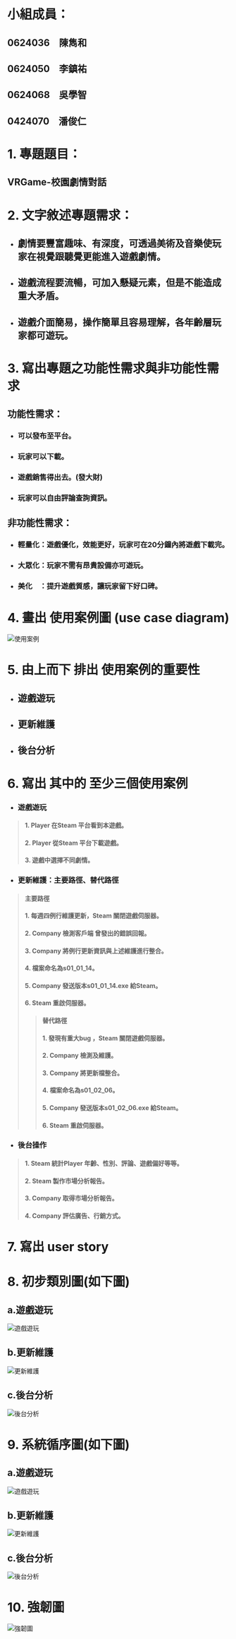 # 小組成員：
## 0624036　陳雋和
## 0624050　李鎮祐
## 0624068　吳學智
## 0424070　潘俊仁

# 1. 專題題目：
## VRGame-校園劇情對話

# 2. 文字敘述專題需求：
* ## 劇情要豐富趣味、有深度，可透過美術及音樂使玩家在視覺跟聽覺更能進入遊戲劇情。
* ## 遊戲流程要流暢，可加入懸疑元素，但是不能造成重大矛盾。
* ## 遊戲介面簡易，操作簡單且容易理解，各年齡層玩家都可遊玩。

# 3. 寫出專題之功能性需求與非功能性需求
 ## 功能性需求：
 * ### 可以發布至平台。
 * ### 玩家可以下載。
 * ### 遊戲銷售得出去。(發大財)
 * ### 玩家可以自由評論查詢資訊。
 
 ## 非功能性需求：
 * ### 輕量化：遊戲優化，效能更好，玩家可在20分鐘內將遊戲下載完。
 * ### 大眾化：玩家不需有昂貴設備亦可遊玩。
 * ### 美化　：提升遊戲質感，讓玩家留下好口碑。

# 4. 畫出 使用案例圖 (use case diagram)
![使用案例](使用案例圖.png)

# 5. 由上而下 排出 使用案例的重要性
 * ## 遊戲遊玩
 * ## 更新維護
 * ## 後台分析
# 6. 寫出 其中的 至少三個使用案例
* ###    遊戲遊玩
> #### 1. Player 在Steam 平台看到本遊戲。
> #### 2. Player 從Steam 平台下載遊戲。
> #### 3. 遊戲中選擇不同劇情。
* ###    更新維護：主要路徑、替代路徑
> #### 主要路徑
> #### 1. 每週四例行維護更新，Steam 關閉遊戲伺服器。
> #### 2. Company 檢測客戶端 曾發出的錯誤回報。
> #### 3. Company 將例行更新資訊與上述維護進行整合。
> #### 4. 檔案命名為s01_01_14。
> #### 5. Company 發送版本s01_01_14.exe 給Steam。
> #### 6. Steam 重啟伺服器。
>> #### 替代路徑
>> #### 1. 發現有重大bug ，Steam 關閉遊戲伺服器。
>> #### 2. Company 檢測及維護。
>> #### 3. Company 將更新檔整合。
>> #### 4. 檔案命名為s01_02_06。
>> #### 5. Company 發送版本s01_02_06.exe 給Steam。
>> #### 6. Steam 重啟伺服器。
* ###    後台操作
> #### 1. Steam 統計Player 年齡、性別、評論、遊戲偏好等等。
> #### 2. Steam 製作市場分析報告。
> #### 3. Company 取得市場分析報告。
> #### 4. Company 評估廣告、行銷方式。
# 7. 寫出 user story 

# 8. 初步類別圖(如下圖) 
## a.遊戲遊玩
![遊戲遊玩](遊戲下載初步類別圖.png)
## b.更新維護
![更新維護](更新維護初步類別圖.png)
## c.後台分析
![後台分析](後台分析初步類別圖.png)
# 9. 系統循序圖(如下圖)
## a.遊戲遊玩
![遊戲遊玩](遊戲下載系統循序圖.png)
## b.更新維護
![更新維護](更新維護系統循序圖.png)
## c.後台分析
![後台分析](後台分析系統循序圖.png)
# 10. 強韌圖
![強韌圖](強韌圖.png)
